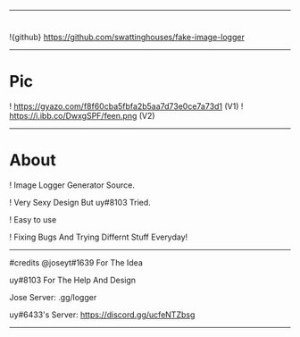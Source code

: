----------

#
!{github} https://github.com/swattinghouses/fake-image-logger

----------

# Pic
! https://gyazo.com/f8f60cba5fbfa2b5aa7d73e0ce7a73d1 (V1)
! https://i.ibb.co/DwxgSPF/feen.png (V2)

----------

# About
! Image Logger Generator Source.

! Very Sexy Design But uy#8103 Tried.

! Easy to use

! Fixing Bugs And Trying Differnt Stuff Everyday!

----------

#credits
@joseyt#1639 For The Idea 

uy#8103 For The Help And Design

Jose Server: .gg/logger

uy#6433's Server: https://discord.gg/ucfeNTZbsg

----------
